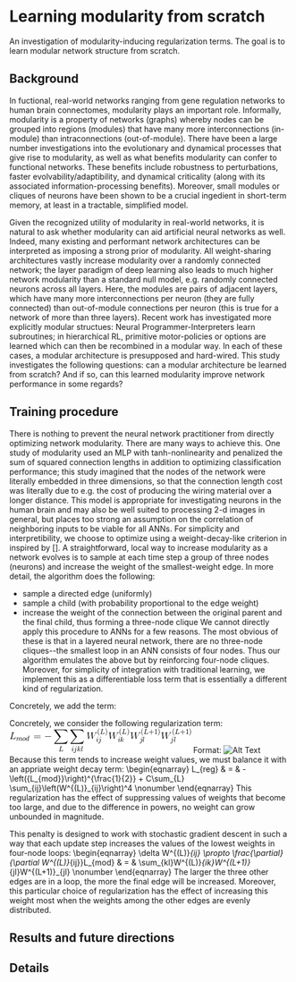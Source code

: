 # Learning modularity from scratch
An investigation of modularity-inducing regularization terms. The goal is to learn modular network structure from scratch.

## Background
In fuctional, real-world networks ranging from gene regulation networks to human brain connectomes, modularity plays an important role. Informally, modularity is a property of networks (graphs) whereby nodes can be grouped into regions (modules) that have many more interconnections (in-module) than intraconnections (out-of-module). There have been a large number investigations into the evolutionary and dynamical processes that give rise to modularity, as well as what benefits modularity can confer to functional networks. These benefits include robustness to perturbations, faster evolvability/adaptibility, and dynamical criticality (along with its associated information-processing benefits). Moreover, small modules or cliques of neurons have been shown to be a crucial ingedient in short-term memory, at least in a tractable, simplified model.

Given the recognized utility of modularity in real-world networks, it is natural to ask whether modularity can aid artificial neural networks as well. Indeed, many existing and performant network architectures can be interpreted as imposing a strong prior of modularity. All weight-sharing architectures vastly increase modularity over a randomly connected network; the layer paradigm of deep learning also leads to much higher network modularity than a standard null model, e.g. randomly connected neurons across all layers. Here, the modules are pairs of adjacent layers, which have many more interconnections per neuron (they are fully connected) than out-of-module connections per neuron (this is true for a network of more than three layers). Recent work has investigated more explicitly modular structues: Neural Programmer-Interpreters learn subroutines; in hierarchical RL, primitive motor-policies or options are learned which can then be recombined in a modular way. In each of these cases, a modular architecture is presupposed and hard-wired. This study investigates the following questions: can a modular architecture be learned from scratch? And if so, can this learned modularity improve network performance in some regards? 

## Training procedure

There is nothing to prevent the neural network practitioner from directly optimizing network modularity. There are many ways to achieve this. One study of modularity used an MLP with tanh-nonlinearity and penalized the sum of squared connection lengths in addition to optimizing classification performance; this study imagined that the nodes of the network were literally embedded in three dimensions, so that the connection length cost was literally due to e.g. the cost of producing the wiring material over a longer distance. This model is appropriate for investigating neurons in the human brain and may also be well suited to processing 2-d images in general, but places too strong an assumption on the correlation of neighboring inputs to be viable for all ANNs. For simplicity and interpretibility, we choose to optimize using a weight-decay-like criterion in inspired by []. A straightforward, local way to increase modularity as a network evolves is to sample at each time step a group of three nodes (neurons) and increase the weight of the smallest-weight edge. In more detail, the algorithm does the following:
- sample a directed edge (uniformly)
- sample a child (with probability proportional to the edge weight)
- increase the weight of the connection between the original parent and the final child, thus forming a three-node clique
We cannot directly apply this procedure to ANNs for a few reasons. The most obvious of these is that in a layered neural network, there are no three-node cliques--the smallest loop in an ANN consists of four nodes. Thus our algorithm emulates the above but by reinforcing four-node cliques. Moreover, for simplicity of integration with traditional learning, we implement this as a differentiable loss term that is essentially a different kind of regularization.

Concretely, we add the term:

Concretely, we consider the following regularization term:
![eq1](https://github.com/AI-RG/modular/blob/master/assets/loss1.gif)
Format: ![Alt Text](url)
Because this term tends to increase weight values, we must balance it with an appriate weight decay term:
\begin{eqnarray}
L_{reg} & = & -\left({L_{mod}}\right)^{\frac{1}{2}} + C\sum_{L} \sum_{ij}\left(W^{(L)}_{ij}\right)^4 \nonumber
\end{eqnarray}
This regularization has the effect of suppressing values of weights that become too large, and due to the difference in powers, no weight can grow unbounded in magnitude.

This penalty is designed to work with stochastic gradient descent in such a way that each update step increases the values of the lowest weights in four-node loops:
\begin{eqnarray}
\delta W^{(L)}_{ij} \propto \frac{\partial}{\partial W^{(L)}_{ij}}L_{mod} & = & \sum_{kl}W^{(L)}_{ik}W^{(L+1)}_{jl}W^{(L+1)}_{jl} \nonumber
\end{eqnarray}
The larger the three other edges are in a loop, the more the final edge will be increased. Moreover, this particular choice of regularization has the effect of increasing this weight most when the weights among the other edges are evenly distributed.




## Results and future directions


## Details
